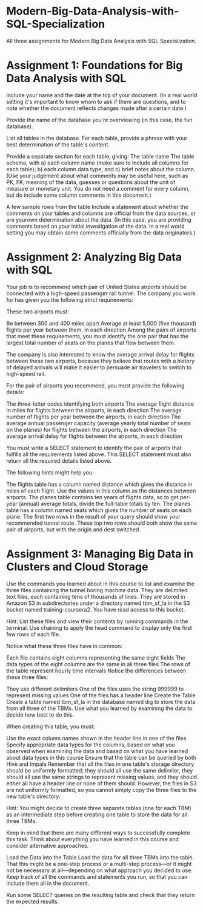 # Modern-Big-Data-Analysis-with-SQL-Specialization
All three assignments for Modern Big Data Analysis with SQL Specialization.

# Assignment 1: Foundations for Big Data Analysis with SQL

Include your name and the date at the top of your document. (In a real world setting it's important to know whom to ask if there are questions, and to note whether the document reflects changes made after a certain date.)

Provide the name of the database you're overviewing (in this case, the fun database).

List all tables in the database. For each table, provide a phrase with your best determination of the table's content.

Provide a separate section for each table, giving:
The table name 
The table schema, with a) each column name (make sure to include all columns for each table); b) each column data type; and c) brief notes about the column. (Use your judgement about what comments may be useful here, such as PK, FK, meaning of the data, guesses or questions about the unit of measure or monetary unit. You do not need a comment for every column, but do include some column comments in this document.)

A few sample rows from the table Include a statement about whether the comments on your tables and columns are official from the data sources, or are yourown determination about the data. (In this case, you are providing comments based on your initial investigation of the data. In a real world setting you may obtain some comments officially from the data originators.)

# Assignment 2: Analyzing Big Data with SQL

Your job is to recommend which pair of United States airports should be connected with a high-speed passenger rail tunnel. The company you work for has given you the following strict requirements:

These two airports must:

Be between 300 and 400 miles apart
Average at least 5,000 (five thousand) flights per year between them, in each direction
Among the pairs of airports that meet these requirements, you must identify the one pair that has the largest total number of seats on the planes that flew between them.

The company is also interested to know the average arrival delay for flights between these two airports, because they believe that routes with a history of delayed arrivals will make it easier to persuade air travelers to switch to high-speed rail.

For the pair of airports you recommend, you must provide the following details:

The three-letter codes identifying both airports
The average flight distance in miles for flights between the airports, in each direction
The average number of flights per year between the airports, in each direction
The average annual passenger capacity (average yearly total number of seats on the planes) for flights between the airports, in each direction
The average arrival delay for flights between the airports, in each direction

You must write a SELECT statement to identify the pair of airports that fulfills all the requirements listed above. This SELECT statement must also return all the required details listed above.

The following hints might help you:

The flights table has a column named distance which gives the distance in miles of each flight. Use the values in this column as the distances between airports.
The planes table contains ten years of flights data, so to get per-year (annual) average totals, divide the full-table totals by ten.
The planes table has a column named seats which gives the number of seats on each plane.
The first two rows in the result of your query should show your recommended tunnel route. These top two rows should both show the same pair of airports, but with the origin and dest switched.

# Assignment 3: Managing Big Data in Clusters and Cloud Storage

Use the commands you learned about in this course to list and examine the three files containing the tunnel boring machine data. They are delimited text files, each containing tens of thousands of lines. They are stored in Amazon S3 in subdirectories under a directory named tbm_sf_la in the S3 bucket named training-coursera2. You have read access to this bucket.

Hint: List these files and view their contents by running commands in the terminal. Use chaining to apply the head command to display only the first few rows of each file.

Notice what these three files have in common:

Each file contains eight columns representing the same eight fields
The data types of the eight columns are the same in all three files
The rows of the table represent hourly time intervals
Notice the differences between these three files:

They use different delimiters
One of the files uses the string 999999 to represent missing values
One of the files has a header line
Create the Table
Create a table named tbm_sf_la in the database named dig to store the data from all three of the TBMs. Use what you learned by examining the data to decide how best to do this.

W​hen creating this table, you must:

Use the exact column names shown in the header line in one of the files
Specify appropriate data types for the columns, based on what you observed when examining the data and based on what you have learned about data types in this course
Ensure that the table can be queried by both Hive and Impala
Remember that all the files in one table's storage directory should be uniformly formatted; they should all use the same delimiter, they should all use the same strings to represent missing values, and they should either all have a header line or none of them should. However, the files in S3 are not uniformly formatted, so you cannot simply copy the three files to the new table's directory.

Hint: You might decide to create three separate tables (one for each TBM) as an intermediate step before creating one table to store the data for all three TBMs.

Keep in mind that there are many different ways to successfully complete this task. Think about everything you have learned in this course and consider alternative approaches.

Load the Data into the Table
Load the data for all three TBMs into the table. That this might be a one-step process or a multi-step process—or it might not be necessary at all—depending on what approach you decided to use. Keep track of all the commands and statements you run, so that you can include them all in the document.

Run some SELECT queries on the resulting table and check that they return the expected results.




